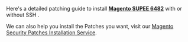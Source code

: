 Here's a detailed patching guide to install <strong>[Magento SUPEE 6482](https://meetanshi.com/blog/install-magento-supee-6482-with-or-without-ssh/)</strong> with or without SSH .

We can also help you install the Patches you want, visit our [Magento Security Patches Installation Service](https://meetanshi.com/magento-security-patches-installation-service.html).
